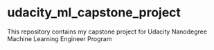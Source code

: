 # udacity_ml_capstone_project
This repository contains my capstone project for Udacity Nanodegree Machine Learning Engineer Program
